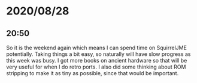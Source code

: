 # 2020/08/28

## 20:50

So it is the weekend again which means I can spend time on SquirrelJME
potentially. Taking things a bit easy, so naturally will have slow progress
as this week was busy. I got more books on ancient hardware so that will be
very useful for when I do retro ports. I also did some thinking about ROM
stripping to make it as tiny as possible, since that would be important.
